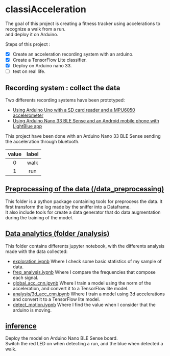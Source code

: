 # classiAcceleration

The goal of this project is creating a fitness tracker using accelerations to recognize a walk from a run.<br>
and deploy it on Arduino.

Steps of this project :

- [x] Create an acceleration recording system with an arduino.
- [x] Create a TensorFlow Lite classifier.
- [x] Deploy on Arduino nano 33.
- [ ] test on real life.

## Recording system : collect the data

Two differents recording systems have been prototyped:

- [Using Arduino Uno with a SD card reader and a MPU6050 accelerometer](data_collection/data_collection_uno/README.md)
- [Using Arduino Nano 33 BLE Sense and an Android mobile phone with LightBlue app](data_collection/data_collection_ble/README.md)

This project have been done with an Arduino Nano 33 BLE Sense sending the acceleration through bluetooth.

|value|label|
|:---:|:----:|
|0|walk|
|1|run|

## [Preprocessing of the data (/data_preprocessing)](/data_preprocessing/README.md)

This folder is a python package containing tools for preprocess the data. It first transform the log made by the sniffer into a Dataframe.<br>
It also include tools for create a data generator that do data augmentation during the training of the model.

## [Data analytics (folder /analysis)](/analysis/README.md)

This folder contains differents jupyter notebook, with the differents analysis made with the data collected:

- [exploration.iypnb](analysis/exploration.ipynb) Where I check some basic statistics of my sample of data.
- [freq_analysis.iypnb](analysis/freq_analysis.ipynb) Where I compare the frequencies that compose each signal.
- [global_acc_cnn.ipynb](analysis/global_acc_cnn.ipynb) Where I train a model using the norm of the acceleration, and convert it to a TensorFlow lite model.
- [analysis/3d_acc_cnn.ipynb](analysis/3d_acc_cnn.ipynb) Where I train a model using 3d accelerations and convert it to a TensorFlow lite model.
- [detect_motion.iypnb](analysis/detect_motion.ipynb) Where I find the value when I consider that the arduino is moving.

## [inference](/inference/README.md)

Deploy the model on Arduino Nano BLE Sense board.<br>
Switch the red LED on when detecting a run, and the blue when detected a walk.
